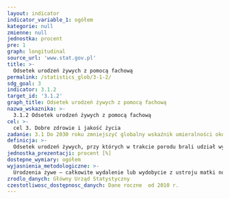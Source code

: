 ```yaml
---
layout: indicator
indicator_variable_1: ogółem
kategorie: null
zmienne: null
jednostka: procent
pre: 1
graph: longitudinal
source_url: 'www.stat.gov.pl'
title: >-
  Odsetek urodzeń żywych z pomocą fachową
permalink: /statistics_glob/3-1-2/
sdg_goal: 3
indicator: 3.1.2
target_id: '3.1.2'
graph_title: Odsetek urodzeń żywych z pomocą fachową
nazwa_wskaznika: >-
  3.1.2 Odsetek urodzeń żywych z pomocą fachową
cel: >-
  cel 3. Dobre zdrowie i jakość życia
zadanie: 3.1 Do 2030 roku zmniejszyć globalny wskaźnik umieralności okołoporodowej do poziomu mniejszego niż 70 przypadków na 100 tysięcy żywych urodzeń.
definicja: >-
  Odsetek urodzeń żywych, przy których w trakcie porodu brali udział wykwalifikowani pracownicy służby zdrowia (lekarz, pielęgniarka i/lub położna).
jednostka_prezentacji: procent [%]
dostepne_wymiary: ogółem
wyjasnienia_metodologiczne: >-
  Urodzenia żywe – całkowite wydalenie lub wydobycie z ustroju matki noworodka, niezależnie od okresu trwania ciąży, który po takim oddzieleniu oddycha bądź wykazuje jakiekolwiek inne oznaki życia, jak czynność serca, tętnienie pępowiny lub wyraźne skurcze mięśni zależnych od woli (mięśni szkieletowych), bez względu na to, czy sznur pępowiny został przecięty lub łożysko zostało oddzielone  każdy taki noworodek jest uważany za żywo urodzonego.Źródłem danych o urodzeniach jest, wykorzystywany wtórnie przez statystykę publiczną, dokument podstawowy Ministerstwa Zdrowia „Karta urodzenia” (Rozporządzenie Ministra Zdrowia w sprawie wzorów karty urodzenia i karty martwego urodzenia Dz. U. z 2015, poz. 171).Do wykwalifikowanych pracowników służby zdrowia zalicza się lekarzy, pielęgniarki i położne.Zgodnie z ustawą z dnia 5 grudnia 1996 r. o zawodach lekarza i lekarza dentysty (tekst jednolity: Dz. U. 2005 r. Nr 226 poz. 1943) lekarzem jest osoba posiadająca wymagane prawem kwalifikacje do wykonywania zawodu lekarza i wykonująca zawód, tj. udziela świadczeń zdrowotnych, w szczególności: bada stan zdrowia, rozpoznaje choroby i im zapobiega, prowadzi leczenie i rehabilitację chorych, udziela porad lekarskich, a także wydaje opinie i orzeczenia lekarskie. Zgodnie z w/w ustawą zawód lekarza może być wykonywany w różnych formach prawnych. Do lekarzy nie zaliczamy dentystów.Pielęgniarką lub pielęgniarzem jest osoba, która posiada wymagane kwalifikacje, potwierdzone odpowiednimi dokumentami do udzielania świadczeń zdrowotnych (w szczególności świadczeń pielęgnacyjnych, zapobiegawczych, diagnostycznych, leczniczych, rehabilitacyjnych oraz z zakresu promocji zdrowia). (Ustawa z dnia 5 lipca 1996 r. o zawodach pielęgniarki i położnej - tekst jednolity: Dz.U. 2009 r. Nr 151 poz. 1217 z późn. zm.).Położną lub położnym jest osoba, która posiada wymagane kwalifikacje, potwierdzone odpowiednimi dokumentami do udzielania świadczeń zdrowotnych (w szczególności świadczeń pielęgnacyjnych, zapobiegawczych, diagnostycznych, leczniczych, rehabilitacyjnych oraz promocji zdrowia, w zakresie opieki nad kobietą, kobietą ciężarną, rodzącą i położnicą oraz nad noworodkiem). (Ustawa z dnia 5 lipca 1996 r. o zawodach pielęgniarki i położnej. Tekst pierwotny: Dz. U. 1996 r. Nr 91 poz. 410  tekst jednolity: Dz. U. 2001 r. Nr 57 poz. 602 z późn. zm).Odsetek wyliczany w oparciu o dane o urodzeniach z badania "Urodzenia. Dzietność.".
zrodlo_danych: Główny Urząd Statystyczny
czestotliwosc_dostępnosc_danych: Dane roczne  od 2010 r.
---
```


